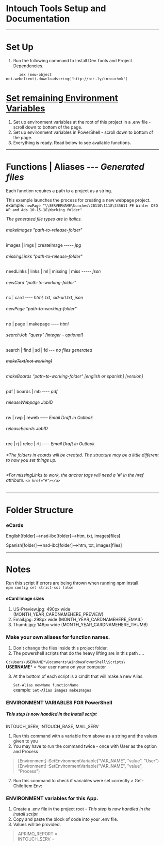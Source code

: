 


# Intouch Tools Setup and Documentation
***
# Set Up
<!-- 1. Install Scoop https://scoop.sh/ - Inside Powershell run this command to install scoop

      `iex (new-object net.webclient).downloadstring('https://get.scoop.sh')` -->
<!-- 2.  Map the networked intouch folder to your computer `\\SERVERNAME\US_CS_Web\InTouch`   
    Call this new mapped drive "`Z`".   
    https://support.microsoft.com/en-us/help/4026635/windows-map-a-network-drive -->
1.  Run the following command to Install Dev Tools and Project Dependencies.

```
      iex (new-object net.webclient).downloadstring('http://bit.ly/intouchmk')
```

<!--
# Install Dev Tools
1. Copy and execute this command in Powershell

```
      Scoop install git; Scoop install cygwin; Scoop bucket add extras; Scoop install atom; Scoop install nodejs; git clone https://github.com/plovemk/Intouch.git
```
2. Create a .npmrc file in the root directory of Intouch and put the next two lines of code in there to set ENV variables.

  \**This will skip puppeteer from downloading chromium. The version of chromium in Puppeteer is incompatible with windows. A working version of Chromium will be installed separately in a node package.*


        puppeteer_skip_chromium_download=true    
        PUPPETEER_CHROMIUM_REVISION=1.0.2

# Install Dependencies

      npm run getAlias; nad; nr pshell; npm install -g concurrently; nr setup

#### Steps 1 - 5 are the same as the line above.
1. Install Alias (skip this if you don't want this.) https://www.npmjs.com/package/@gkalpak/aliases   
`npm run getAlias`   
    ###### After Alias is installed:    
    Run `halp` for a list of all available aliases. Run `halp <category>` for a list of available aliases for a particular category (e.g. git, node, misc).

2.  Install dependencies   
  `npm install` or if you did step 2 `nad` -->

<!-- 3. Load the powershell files into the powershell directory.    
  `npm run pshell`  
  If you did step 2   `nr pshell`    


4. Install concurrently `npm install -g concurrently`
5. Run the Script to setup global dependencies and Scoop packages

      `nr setup`  -->

# [Set remaining Environment Variables](#env)
1. Set up environment variables at the root of this project in a .env file - scroll down to bottom of the page.
2. Set up environment variables in PowerShell - scroll down to bottom of the page.
3. Everything is ready. Read below to see available functions.


***
# Functions  | Aliases --- *Generated files*

Each function requires a path to a project as a string.

This example launches the process for creating a new webpage project.  
example: `newPage "\\SERVERNAME\Uunches\20110\1118\235611 PE Winter DEO WP and Ads 10-15-18\Working folder"`

*The generated file types are in italics.*
###### makeImages "path-to-release-folder"   
 images | imgs | createImage ----- *jpg*

###### missingLinks "path-to-release-folder"   
 needLinks | links | ml | missing | miss ----- *json*

###### newCard "path-to-working-folder"   
 nc | card ---- *html,* *txt,* *cid-url.txt,* *json*

###### newPage "path-to-working-folder"   
 np | page | makepage ---- *html*

###### searchJob "query" [integer - *optional*]
search | find | sd | fd --- *no files generated*

###### ~~makeText[not working]~~

###### makeBoards "path-to-working-folder" [english or spanish] [version]
  pdf | boards | mb ---- *pdf*

###### releaseWebpage JobID
rw | rwp | reweb ---- *Email Draft in Outlook*

###### releaseEcards JobID
rec | rj | relec | rtj ---- *Email Draft in Outlook*

###### *The folders in ecards  will be created. The structure may be a little different to how you set things up.
###### *For missingLinks to work, the anchor tags will need a '#' in the href attribute. `<a href="#"></a>`

***

# Folder Structure
### eCards
English[folder]-->nsd-ibc[folder]-->htm, txt, images[files]

Spanish[folder]-->nsd-ibc[folder]-->htm, txt, images[files]
***

# Notes
Run this script if errors are being thrown when running npm install    
 `npm config set strict-ssl false`   


#### eCard Image sizes
1.  US-Preview.jpg:  490px wide (MONTH_YEAR_CARDNAMEHERE_PREVIEW)
2.  Email.jpg:   298px wide (MONTH_YEAR_CARDNAMEHERE_EMAIL)
3.  Thumb.jpg:   148px wide (MONTH_YEAR_CARDNAMEHERE_THUMB)

### Make your own aliases for function names.
1. Don't change the files inside this project folder.
2. The powershell scripts that do the heavy lifting are in this path ....

 `C:\Users\USERNAME*\Documents\WindowsPowerShell\Scripts\`  
  **USERNAME**\* = Your user name on your computer

3. At the bottom of each script is a cmdlt that will make a new Alias.

    `Set-Alias newName functionName`  
    example: `Set-Alias images makeImages`   

### ENVIRONMENT VARIABLES FOR PowerShell<a name="env"></a>
##### *This step is now handled in the install script*
INTOUCH_SERV, INTOUCH_BASE, MAIL_SERV
  1. Run this command with a variable from above as a string and the values given to you
  2. You may have to run the command twice - once with User as the option and Process
  > [Environment]::SetEnvironmentVariable("VAR_NAME", "value", "User")
  > [Environment]::SetEnvironmentVariable("VAR_NAME", "value", "Process")

  2. Run this command to check if variables were set correctly
    > Get-ChildItem Env:

### ENVIRONMENT variables for this App.
  1. Create a .env file in the project root - *This step is now handled in the install script*
  2.  Copy and paste the block of code into your .env file.
  3. Values will be provided.

>  APRIMO_REPORT =  
>  INTOUCH_SERV =
